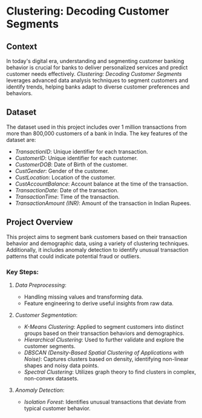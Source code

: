 # Clustering: Decoding Customer Segments

## Context
In today's digital era, understanding and segmenting customer banking behavior is crucial for banks to deliver personalized services and predict customer needs effectively. *Clustering: Decoding Customer Segments* leverages advanced data analysis techniques to segment customers and identify trends, helping banks adapt to diverse customer preferences and behaviors.

## Dataset
The dataset used in this project includes over 1 million transactions from more than 800,000 customers of a bank in India. The key features of the dataset are:

- *TransactionID*:  Unique identifier for each transaction.
- *CustomerID*:  Unique identifier for each customer.
- *CustomerDOB*:  Date of Birth of the customer.
- *CustGender*:  Gender of the customer.
- *CustLocation*:  Location of the customer.
- *CustAccountBalance*:  Account balance at the time of the transaction.
- *TransactionDate*:  Date of the transaction.
- *TransactionTime*:  Time of the transaction.
- *TransactionAmount (INR)*:  Amount of the transaction in Indian Rupees.

## Project Overview
This project aims to segment bank customers based on their transaction behavior and demographic data, using a variety of clustering techniques. Additionally, it includes anomaly detection to identify unusual transaction patterns that could indicate potential fraud or outliers.

### Key Steps:

1. *Data Preprocessing*:
   - Handling missing values and transforming data.
   - Feature engineering to derive useful insights from raw data.

2. *Customer Segmentation*:
   - *K-Means Clustering*: Applied to segment customers into distinct groups based on their transaction behaviors and demographics.
   - *Hierarchical Clustering*: Used to further validate and explore the customer segments.
   - *DBSCAN (Density-Based Spatial Clustering of Applications with Noise)*: Captures clusters based on density, identifying non-linear shapes and noisy data points.
   - *Spectral Clustering*: Utilizes graph theory to find clusters in complex, non-convex datasets.

3. *Anomaly Detection*:
   - *Isolation Forest*: Identifies unusual transactions that deviate from typical customer behavior.
